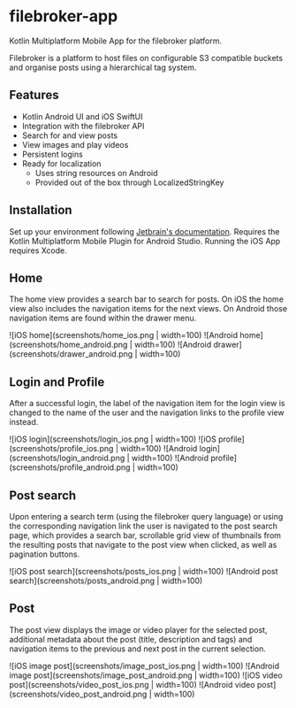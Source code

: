 # filebroker-app
Kotlin Multiplatform Mobile App for the filebroker platform.

Filebroker is a platform to host files on configurable S3 compatible buckets and organise posts using a hierarchical tag system.

## Features
 * Kotlin Android UI and iOS SwiftUI
 * Integration with the filebroker API
 * Search for and view posts
 * View images and play videos
 * Persistent logins
 * Ready for localization
   * Uses string resources on Android
   * Provided out of the box through LocalizedStringKey

## Installation

Set up your environment following [Jetbrain's documentation](https://kotlinlang.org/docs/multiplatform-mobile-setup.html). Requires the Kotlin Multiplatform Mobile Plugin for Android Studio. Running the iOS App requires Xcode.

## Home
The home view provides a search bar to search for posts. On iOS the home view also includes the navigation items for the next views. On Android those navigation items are found within the drawer menu.

![iOS home](screenshots/home_ios.png | width=100) ![Android home](screenshots/home_android.png | width=100) ![Android drawer](screenshots/drawer_android.png | width=100)

## Login and Profile
After a successful login, the label of the navigation item for the login view is changed to the name of the user and the navigation links to the profile view instead.

![iOS login](screenshots/login_ios.png | width=100) ![iOS profile](screenshots/profile_ios.png | width=100) ![Android login](screenshots/login_android.png | width=100) ![Android profile](screenshots/profile_android.png | width=100)

## Post search
Upon entering a search term (using the filebroker query language) or using the corresponding navigation link the user is navigated to the post search page, which provides a search bar, scrollable grid view of thumbnails from the resulting posts that navigate to the post view when clicked, as well as pagination buttons.

![iOS post search](screenshots/posts_ios.png | width=100) ![Android post search](screenshots/posts_android.png | width=100)

## Post
The post view displays the image or video player for the selected post, additional metadata about the post (title, description and tags) and navigation items to the previous and next post in the current selection.

![iOS image post](screenshots/image_post_ios.png | width=100) ![Android image post](screenshots/image_post_android.png | width=100) ![iOS video post](screenshots/video_post_ios.png | width=100) ![Android video post](screenshots/video_post_android.png | width=100)
